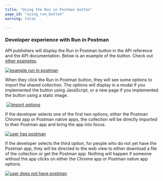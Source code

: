 ```yaml
---
title: "Using the Run in Postman button"
page_id: "using_run_button"
warning: false

---
```


### Developer experience with Run in Postman

API publishers will display the Run in Postman button in the API reference and the API documentation. Below is an example of the button. Check out [other examples](https://www.getpostman.com/integrations/run-button).

 [![example run in postman](https://s3.amazonaws.com/postman-static-getpostman-com/postman-docs/59131401.png)](https://s3.amazonaws.com/postman-static-getpostman-com/postman-docs/59131401.png)  

When they click the Run in Postman button, they will see some options to import the shared collection. The options will display in a modal if you implemented the button using JavaScript, or a new page if you implemented the button using a static image.

 [![import options](https://www.getpostman.com/img/v1/docs/run_btn_ux/run_btn_ux_2.png)](https://www.getpostman.com/img/v1/docs/run_btn_ux/run_btn_ux_2.png)

If the developer selects one of the first two options, either the Postman Chrome app or Postman native apps, the collection will be directly imported to their Postman app and bring the app into focus.

 [![user has postman](https://www.getpostman.com/img/v1/docs/run_btn_ux/run_btn_ux_3.png)](https://www.getpostman.com/img/v1/docs/run_btn_ux/run_btn_ux_3.png)

If the developer selects the third option, for people who do not yet have the Postman app, they will be directed to the web view to either download a file of the collection or get the Postman app. Nothing will happen if someone without the app clicks on either the Chrome app or Postman native app options.

 [![user does not have postman](https://www.getpostman.com/img/v1/docs/run_btn_ux/run_btn_ux_4.png)](https://www.getpostman.com/img/v1/docs/run_btn_ux/run_btn_ux_4.png)

